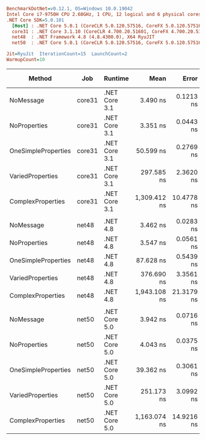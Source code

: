 ``` ini

BenchmarkDotNet=v0.12.1, OS=Windows 10.0.19042
Intel Core i7-9750H CPU 2.60GHz, 1 CPU, 12 logical and 6 physical cores
.NET Core SDK=5.0.101
  [Host] : .NET Core 5.0.1 (CoreCLR 5.0.120.57516, CoreFX 5.0.120.57516), X64 RyuJIT
  core31 : .NET Core 3.1.10 (CoreCLR 4.700.20.51601, CoreFX 4.700.20.51901), X64 RyuJIT
  net48  : .NET Framework 4.8 (4.8.4300.0), X64 RyuJIT
  net50  : .NET Core 5.0.1 (CoreCLR 5.0.120.57516, CoreFX 5.0.120.57516), X64 RyuJIT

Jit=RyuJit  IterationCount=15  LaunchCount=2  
WarmupCount=10  

```
|              Method |    Job |       Runtime |         Mean |      Error |     StdDev |       Median |  Ratio | RatioSD |  Gen 0 | Gen 1 | Gen 2 | Allocated |
|-------------------- |------- |-------------- |-------------:|-----------:|-----------:|-------------:|-------:|--------:|-------:|------:|------:|----------:|
|           NoMessage | core31 | .NET Core 3.1 |     3.490 ns |  0.1213 ns |  0.1778 ns |     3.442 ns |   1.00 |    0.00 |      - |     - |     - |         - |
|        NoProperties | core31 | .NET Core 3.1 |     3.351 ns |  0.0443 ns |  0.0664 ns |     3.315 ns |   0.96 |    0.05 |      - |     - |     - |         - |
| OneSimpleProperties | core31 | .NET Core 3.1 |    50.599 ns |  0.2769 ns |  0.4145 ns |    50.573 ns |  14.53 |    0.74 |      - |     - |     - |         - |
|    VariedProperties | core31 | .NET Core 3.1 |   297.585 ns |  2.3620 ns |  3.5353 ns |   296.301 ns |  85.53 |    4.93 | 0.0153 |     - |     - |      96 B |
|   ComplexProperties | core31 | .NET Core 3.1 | 1,309.412 ns | 10.4778 ns | 15.6826 ns | 1,309.984 ns | 375.77 |   17.68 | 0.1259 |     - |     - |     800 B |
|                     |        |               |              |            |            |              |        |         |        |       |       |           |
|           NoMessage |  net48 |      .NET 4.8 |     3.462 ns |  0.0283 ns |  0.0406 ns |     3.452 ns |   1.00 |    0.00 |      - |     - |     - |         - |
|        NoProperties |  net48 |      .NET 4.8 |     3.547 ns |  0.0561 ns |  0.0840 ns |     3.545 ns |   1.02 |    0.03 |      - |     - |     - |         - |
| OneSimpleProperties |  net48 |      .NET 4.8 |    87.628 ns |  0.5439 ns |  0.8140 ns |    87.602 ns |  25.33 |    0.37 | 0.0050 |     - |     - |      32 B |
|    VariedProperties |  net48 |      .NET 4.8 |   376.690 ns |  3.3561 ns |  5.0232 ns |   376.934 ns | 108.78 |    1.95 | 0.0153 |     - |     - |      96 B |
|   ComplexProperties |  net48 |      .NET 4.8 | 1,943.108 ns | 21.3179 ns | 31.9076 ns | 1,937.737 ns | 561.16 |   10.50 | 0.1678 |     - |     - |    1075 B |
|                     |        |               |              |            |            |              |        |         |        |       |       |           |
|           NoMessage |  net50 | .NET Core 5.0 |     3.942 ns |  0.0716 ns |  0.1072 ns |     3.956 ns |   1.00 |    0.00 |      - |     - |     - |         - |
|        NoProperties |  net50 | .NET Core 5.0 |     4.043 ns |  0.0375 ns |  0.0562 ns |     4.045 ns |   1.03 |    0.03 |      - |     - |     - |         - |
| OneSimpleProperties |  net50 | .NET Core 5.0 |    39.362 ns |  0.3061 ns |  0.4582 ns |    39.321 ns |   9.99 |    0.27 |      - |     - |     - |         - |
|    VariedProperties |  net50 | .NET Core 5.0 |   251.173 ns |  3.0992 ns |  4.5428 ns |   251.045 ns |  63.72 |    2.38 | 0.0153 |     - |     - |      96 B |
|   ComplexProperties |  net50 | .NET Core 5.0 | 1,163.074 ns | 14.9216 ns | 22.3339 ns | 1,165.572 ns | 295.23 |    9.31 | 0.1259 |     - |     - |     800 B |

